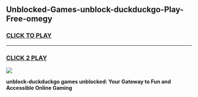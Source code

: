 
## Unblocked-Games-unblock-duckduckgo-Play-Free-omegy
<h3>
<a href="https://premium76.site?title=unblock-duckduckgo&ref=12A">CLICK TO PLAY</a></h3>
<hr>

<h3>
<a href="https://premium76.site?title=unblock-duckduckgo&ref=12A">CLICK 2 PLAY</a>
  
</h3>

<a href="https://premium76.site?title=unblock-duckduckgo&ref=12A"><img src="https://clearcache.store/games.png"></a>


**unblock-duckduckgo games unblocked: Your Gateway to Fun and Accessible Online Gaming**

